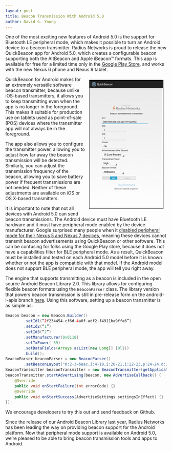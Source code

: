 ```yaml
---
layout: post
title: Beacon Transmission With Android 5.0 
author: David G. Young
---
```


One of the most exciting new features of Android 5.0 is the support for Bluetooth LE peripheral mode, which makes it possible to turn an Android device to a beacon transmitter.  Radius Networks is proud to release the new QuickBeacon app for Android 5.0, which creates a configurable beacon supporting both the AltBeacon and Apple iBeacon&#8482;   formats.  This app is available for free for a limited time only in the [Google Play Store](https://play.google.com/store/apps/details?id=com.radiusnetworks.quickbeacon), and works with the new Nexus 6 phone and Nexus 9 tablet.

<img style="margin:10px; height: 400px; border: thin solid #333;float:right;" src='../img/quickbeacon.png'>


QuickBeacon for Android makes for an extremely versatile software beacon transmitter, because unlike iOS-based transmitters, it allows you to keep transmitting even when the app is no longer in the foreground.  This makes it suitable for production use on tablets used as point-of-sale (POS) devices where the transmitter app will not always be in the foreground.

The app also allows you to configure the transmitter power, allowing you to adjust how far away the beacon transmission will be detected.  Similarly, you can adjust the transmission frequency of the beacon, allowing you to save battery power if frequent transmissions are not needed.  Neither of these adjustments are available on iOS or OS X-based transmitters.

It is important to note that not all devices with Android 5.0 can send beacon transmissions.  The Android device must have Bluetooth LE hardware and it must have peripheral mode enabled by the device manufacturer.   Google surprised many people when it [disabled peripheral mode for their Nexus 5 and Nexus 7 devices](https://code.google.com/p/android-developer-preview/issues/detail?id=1570), meaning these devices cannot transmit beacon advertisements using QuickBeacon or other software.  This can be confusing for folks using the Google Play store, because it does not have a capabilities filter for BLE peripheral mode.  As a result, QuickBeacon must be installed and tested on each Android 5.0 model before it is known whether or not the app is compatible with that model.  If the Android model does not support BLE peripheral mode, the app will tell you right away.

The engine that supports transmitting as a beacon is included in the open source Android Beacon Library 2.0.  This library allows for configuring flexible beacon formats using the `BeaconParser` class.  The library version that powers beacon transmission is still in pre-release form on the android-l-apis branch [here](https://github.com/AltBeacon/android-beacon-library/tree/android-l-apis).  Using this software, setting up a beacon transmitter is as simple as:

```java
Beacon beacon = new Beacon.Builder()
       	.setId1(“2f234454-cf6d-4a0f-adf2-f4911ba9ffa6”)
       	.setId2(“1”)
       	.setId3(“2”)
        .setManufacturer(0x0118)
        .setTxPower(-59)
        .setDataFields(Arrays.asList(new Long[] {0l}))
        .build();
BeaconParser beaconParser = new BeaconParser()
        .setBeaconLayout("m:2-3=beac,i:4-19,i:20-21,i:22-23,p:24-24,d:25-25");
BeaconTransmitter beaconTransmitter = new BeaconTransmitter(getApplicationContext(), beaconParser);	
beaconTransmitter.startAdvertising(beacon, new AdvertiseCallback() {
    @Override
    public void onStartFailure(int errorCode) {}
    @Override
    public void onStartSuccess(AdvertiseSettings settingsInEffect) {}
});

```

We encourage developers to try this out and send feedback on Github.

Since the release of our Android Beacon Library last year, Radius Networks has been leading the way on providing beacon support for the Android platform.  Now that peripheral mode support is available on Android 5.0, we’re pleased to be able to bring beacon transmission tools and apps to Android.

